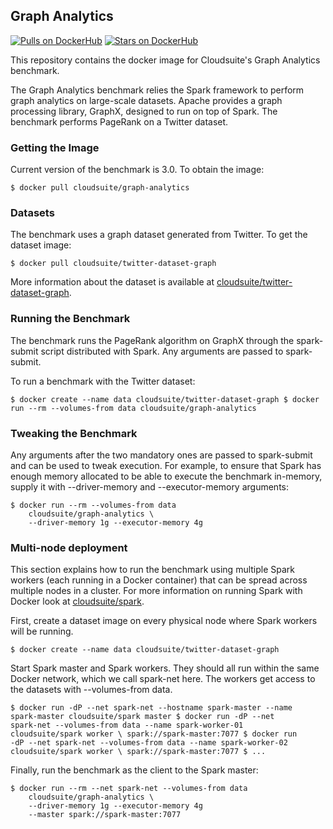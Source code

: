## Graph Analytics

[![Pulls on DockerHub][dhpulls]][dhrepo]
[![Stars on DockerHub][dhstars]][dhrepo]

This repository contains the docker image for Cloudsuite's Graph Analytics benchmark.

The Graph Analytics benchmark relies the Spark framework to perform graph analytics on large-scale datasets. Apache provides a graph processing library, GraphX, designed to run on top of Spark. The benchmark performs PageRank on a Twitter dataset.

### Getting the Image

Current version of the benchmark is 3.0. To obtain the image:

    $ docker pull cloudsuite/graph-analytics

### Datasets

The benchmark uses a graph dataset generated from Twitter. To get the dataset image:

    $ docker pull cloudsuite/twitter-dataset-graph

More information about the dataset is available at
[cloudsuite/twitter-dataset-graph][ml-dhrepo].

### Running the Benchmark

The benchmark runs the PageRank algorithm on GraphX through the spark-submit
script distributed with Spark. Any arguments are passed to
spark-submit.

To run a benchmark with the Twitter dataset:

    $ docker create --name data cloudsuite/twitter-dataset-graph $ docker
    run --rm --volumes-from data cloudsuite/graph-analytics

### Tweaking the Benchmark

Any arguments after the two mandatory ones are passed to spark-submit
and can be used to tweak execution. For example, to ensure that Spark
has enough memory allocated to be able to execute the benchmark
in-memory, supply it with --driver-memory and --executor-memory
arguments:

    $ docker run --rm --volumes-from data
        cloudsuite/graph-analytics \
        --driver-memory 1g --executor-memory 4g

### Multi-node deployment

This section explains how to run the benchmark using multiple Spark
workers (each running in a Docker container) that can be spread across
multiple nodes in a cluster. For more information on running Spark
with Docker look at [cloudsuite/spark][spark-dhrepo].

First, create a dataset image on every physical node where Spark
workers will be running.

    $ docker create --name data cloudsuite/twitter-dataset-graph

Start Spark master and Spark workers. They should all run within the
same Docker network, which we call spark-net here. The workers get
access to the datasets with --volumes-from data.

    $ docker run -dP --net spark-net --hostname spark-master --name
    spark-master cloudsuite/spark master $ docker run -dP --net
    spark-net --volumes-from data --name spark-worker-01
    cloudsuite/spark worker \ spark://spark-master:7077 $ docker run
    -dP --net spark-net --volumes-from data --name spark-worker-02
    cloudsuite/spark worker \ spark://spark-master:7077 $ ...

Finally, run the benchmark as the client to the Spark master:

    $ docker run --rm --net spark-net --volumes-from data
        cloudsuite/graph-analytics \
        --driver-memory 1g --executor-memory 4g
        --master spark://spark-master:7077

[dhrepo]: https://hub.docker.com/r/cloudsuite/graph-analytics/ "DockerHub Page"
[dhpulls]: https://img.shields.io/docker/pulls/cloudsuite/graph-analytics.svg "Go to DockerHub Page"
[dhstars]: https://img.shields.io/docker/stars/cloudsuite/graph-analytics.svg "Go to DockerHub Page"
[ml-dhrepo]: https://hub.docker.com/r/cloudsuite/twitter-dataset-graph/
[spark-dhrepo]: https://hub.docker.com/r/cloudsuite/spark/

